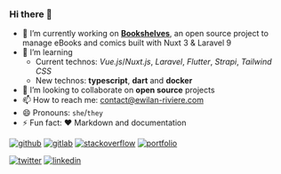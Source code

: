 ### Hi there 👋

- 🔭 I’m currently working on [**Bookshelves**](https://github.com/bookshelves-project), an open source project to manage eBooks and comics built with Nuxt 3 & Laravel 9
- 🌱 I’m learning
  - Current technos: *Vue.js*/*Nuxt.js*, *Laravel*, *Flutter*, *Strapi*, *Tailwind CSS*
  - New technos: **typescript**, **dart** and **docker**
- 👯 I’m looking to collaborate on **open source** projects
- 📫 How to reach me: [contact@ewilan-riviere.com](mailto:contact@ewilan-riviere.com)
- 😄 Pronouns: `she`/`they`
- ⚡ Fun fact: ❤️ Markdown and documentation

[![github](https://img.shields.io/static/v1?label=&message=GitHub&color=181717&style=flat-square&logo=github&logoColor=ffffff)](https://github.com/ewilan-riviere)
[![gitlab](https://img.shields.io/static/v1?label=&message=GitLab&color=000000&style=flat-square&logo=gitlab&logoColor=FCA121)](https://gitlab.com/ewilan-riviere)
[![stackoverflow](https://img.shields.io/static/v1?label=&message=Stackoverflow&color=000000&style=flat-square&logo=stackoverflow&logoColor=F58025)](https://stackoverflow.com/users/story/11008206)
[![portfolio](https://img.shields.io/static/v1?label=&message=Portfolio&color=632ebe&style=flat-square&logo=nuxt.js&logoColor=ffffff)](https://ewilan-riviere.com/)

[![twitter](https://img.shields.io/static/v1?label=&message=Twitter&color=1DA1F2&style=flat-square&logo=twitter&logoColor=ffffff)](https://twitter.com/ewilanriviere)
[![linkedin](https://img.shields.io/static/v1?label=&message=LinkedIn&color=0A66C2&style=flat-square&logo=linkedin&logoColor=ffffff)](
https://www.linkedin.com/in/ewilan-riviere/)
